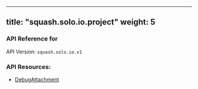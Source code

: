 
---
title: "squash.solo.io.project"
weight: 5
---

<!-- Code generated by solo-kit. DO NOT EDIT. -->



### API Reference for 

API Version: `squash.solo.io.v1`



### API Resources:
- [DebugAttachment](../github.com/solo-io/squash/api/v1/debug_attachment.proto.sk#DebugAttachment)

<!-- Start of HubSpot Embed Code -->
<script type="text/javascript" id="hs-script-loader" async defer src="//js.hs-scripts.com/5130874.js"></script>
<!-- End of HubSpot Embed Code -->
